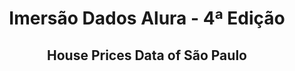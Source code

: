 <h1
    align="center"
>
  Imersão Dados Alura - 4ª Edição
</h1>

<h2
    align="center"
>
  House Prices Data of São Paulo
</h2>
